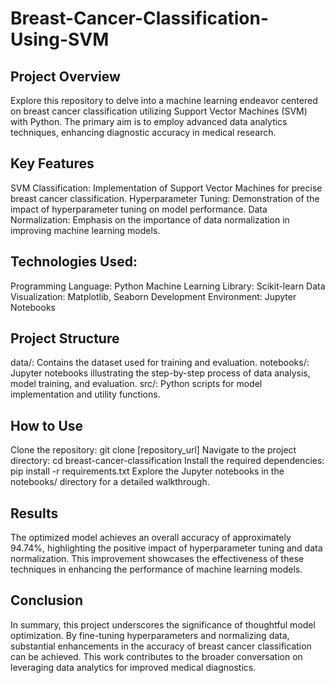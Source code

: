 # Breast-Cancer-Classification-Using-SVM

## Project Overview
Explore this repository to delve into a machine learning endeavor centered on breast cancer classification utilizing Support Vector Machines (SVM) with Python. The primary aim is to employ advanced data analytics techniques, enhancing diagnostic accuracy in medical research.

## Key Features
SVM Classification: Implementation of Support Vector Machines for precise breast cancer classification.
Hyperparameter Tuning: Demonstration of the impact of hyperparameter tuning on model performance.
Data Normalization: Emphasis on the importance of data normalization in improving machine learning models.

## Technologies Used:
Programming Language: Python
Machine Learning Library: Scikit-learn
Data Visualization: Matplotlib, Seaborn
Development Environment: Jupyter Notebooks

## Project Structure
data/: Contains the dataset used for training and evaluation.
notebooks/: Jupyter notebooks illustrating the step-by-step process of data analysis, model training, and evaluation.
src/: Python scripts for model implementation and utility functions.

## How to Use
Clone the repository: git clone [repository_url]
Navigate to the project directory: cd breast-cancer-classification
Install the required dependencies: pip install -r requirements.txt
Explore the Jupyter notebooks in the notebooks/ directory for a detailed walkthrough.

## Results
The optimized model achieves an overall accuracy of approximately 94.74%, highlighting the positive impact of hyperparameter tuning and data normalization. This improvement showcases the effectiveness of these techniques in enhancing the performance of machine learning models.

## Conclusion
In summary, this project underscores the significance of thoughtful model optimization. By fine-tuning hyperparameters and normalizing data, substantial enhancements in the accuracy of breast cancer classification can be achieved. This work contributes to the broader conversation on leveraging data analytics for improved medical diagnostics.
